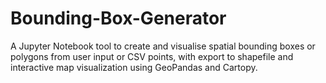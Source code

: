 # Bounding-Box-Generator
A Jupyter Notebook tool to create and visualise spatial bounding boxes or polygons from user input or CSV points, with export to shapefile and interactive map visualization using GeoPandas and Cartopy.
